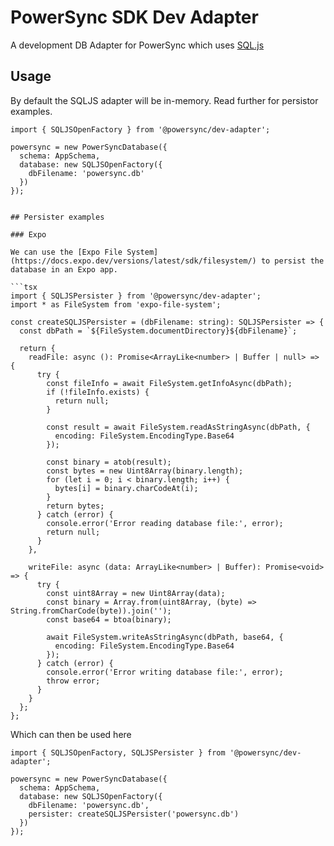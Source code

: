 # PowerSync SDK Dev Adapter

A development DB Adapter for PowerSync which uses [SQL.js](https://sql.js.org/#/)

## Usage

By default the SQLJS adapter will be in-memory. Read further for persistor examples.

```tsx
import { SQLJSOpenFactory } from '@powersync/dev-adapter';

powersync = new PowerSyncDatabase({
  schema: AppSchema,
  database: new SQLJSOpenFactory({
    dbFilename: 'powersync.db'
  })
});
```

````

## Persister examples

### Expo

We can use the [Expo File System](https://docs.expo.dev/versions/latest/sdk/filesystem/) to persist the database in an Expo app.

```tsx
import { SQLJSPersister } from '@powersync/dev-adapter';
import * as FileSystem from 'expo-file-system';

const createSQLJSPersister = (dbFilename: string): SQLJSPersister => {
  const dbPath = `${FileSystem.documentDirectory}${dbFilename}`;

  return {
    readFile: async (): Promise<ArrayLike<number> | Buffer | null> => {
      try {
        const fileInfo = await FileSystem.getInfoAsync(dbPath);
        if (!fileInfo.exists) {
          return null;
        }

        const result = await FileSystem.readAsStringAsync(dbPath, {
          encoding: FileSystem.EncodingType.Base64
        });

        const binary = atob(result);
        const bytes = new Uint8Array(binary.length);
        for (let i = 0; i < binary.length; i++) {
          bytes[i] = binary.charCodeAt(i);
        }
        return bytes;
      } catch (error) {
        console.error('Error reading database file:', error);
        return null;
      }
    },

    writeFile: async (data: ArrayLike<number> | Buffer): Promise<void> => {
      try {
        const uint8Array = new Uint8Array(data);
        const binary = Array.from(uint8Array, (byte) => String.fromCharCode(byte)).join('');
        const base64 = btoa(binary);

        await FileSystem.writeAsStringAsync(dbPath, base64, {
          encoding: FileSystem.EncodingType.Base64
        });
      } catch (error) {
        console.error('Error writing database file:', error);
        throw error;
      }
    }
  };
};
````

Which can then be used here

```tsx
import { SQLJSOpenFactory, SQLJSPersister } from '@powersync/dev-adapter';

powersync = new PowerSyncDatabase({
  schema: AppSchema,
  database: new SQLJSOpenFactory({
    dbFilename: 'powersync.db',
    persister: createSQLJSPersister('powersync.db')
  })
});
```
